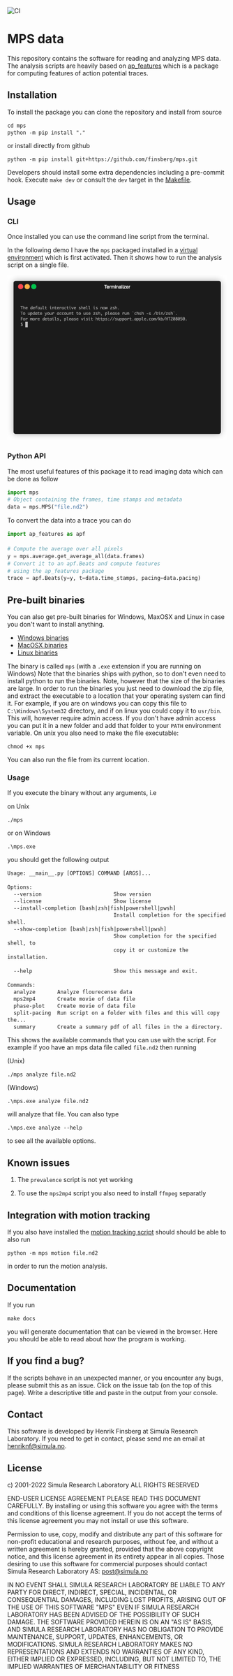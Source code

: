 ![CI](https://github.com/finsberg/mps/workflows/CI/badge.svg)

# MPS data

This repository contains the software for reading and analyzing MPS data.
The analysis scripts are heavily based on [ap_features](https://github.com/ComputationalPhysiology/ap_features) which is a package for computing features of action potential traces.

## Installation

To install the package you can clone the repository and install from source
```
cd mps
python -m pip install "."
```
or install directly from github
```
python -m pip install git+https://github.com/finsberg/mps.git
```
Developers should install some extra dependencies including a pre-commit hook.
Execute `make dev` or consult the `dev` target in the [Makefile](Makefile).

## Usage


### CLI
Once installed you can use the command line script from the terminal.

In the following demo I have the `mps` packaged installed in a [virtual environment](https://realpython.com/python-virtual-environments-a-primer/) which is first activated. Then it shows how to run the analysis script on a single file.

![_](docs/usage.gif)

### Python API
The most useful features of this package it to read imaging data which can be done as follow

```python
import mps
# Object containing the frames, time stamps and metadata
data = mps.MPS("file.nd2")
```
To convert the data into a trace you can do
```python
import ap_features as apf

# Compute the average over all pixels
y = mps.average.get_average_all(data.frames)
# Convert it to an apf.Beats and compute features
# using the ap_features package
trace = apf.Beats(y=y, t=data.time_stamps, pacing=data.pacing)
```


## Pre-built binaries

You can also get pre-built binaries for Windows, MaxOSX and Linux in case you don't want to install anything.

- [Windows binaries](https://github.com/finsberg/mps/suites/4925484003/artifacts/142197688)
- [MacOSX binaries](https://github.com/finsberg/mps/suites/4925484003/artifacts/142197688)
- [Linux binaries](https://github.com/finsberg/mps/suites/4925484003/artifacts/142197689)


The binary is called `mps` (with a `.exe` extension if you are running on Windows)
Note that the binaries ships with python, so to don't even need to install python to run the binaries.
Note, however that the size of the binaries are large.
In order to run the binaries you just need to download the zip file, and extract the executable to a location that your operating system can find it.
For example, if you are on windows you can copy this file to `C:\Windows\System32` directory, and if on linux you could copy it to `usr/bin`.
This will, however require admin access. If you don't have admin access you can put it in a new folder and add that folder to your `PATH` environment variable.
On unix you also need to make the file executable:
```
chmod +x mps
```
You can also run the file from its current location.

### Usage

If you execute the binary without any arguments, i.e

on Unix
```
./mps
```
or on Windows
```
.\mps.exe
```

you should get the following output

```
Usage: __main__.py [OPTIONS] COMMAND [ARGS]...

Options:
  --version                       Show version
  --license                       Show license
  --install-completion [bash|zsh|fish|powershell|pwsh]
                                  Install completion for the specified shell.
  --show-completion [bash|zsh|fish|powershell|pwsh]
                                  Show completion for the specified shell, to
                                  copy it or customize the installation.

  --help                          Show this message and exit.

Commands:
  analyze       Analyze flourecense data
  mps2mp4       Create movie of data file
  phase-plot    Create movie of data file
  split-pacing  Run script on a folder with files and this will copy the...
  summary       Create a summary pdf of all files in the a directory.
```

This shows the available commands that you can use with the script.
For example if yoo have an mps data file called `file.nd2` then running

(Unix)
```
./mps analyze file.nd2
```

(Windows)
```
.\mps.exe analyze file.nd2
```

will analyze that file. You can also type

```
.\mps.exe analyze --help
```
to see all the available options.



## Known issues

1. The `prevalence` script is not yet working

2. To use the `mps2mp4` script you also need to install `ffmpeg` separatly


## Integration with motion tracking

If you also have installed the [motion tracking script](https://github.com/ComputationalPhysiology/mps_motion_tracking) should should be able to also run

```
python -m mps motion file.nd2
```
in order to run the motion analysis.


## Documentation

If you run

```
make docs
```

you will generate documentation that can be viewed in the browser.
Here you should be able to read about how the program is working.

## If you find a bug?

If the scripts behave in an unexpected manner, or you encounter any bugs, please submit this as an issue.
Click on the issue tab (on the top of this page). Write a descriptive title and paste in the output from your console.


## Contact

This software is developed by Henrik Finsberg at Simula Research Laboratory.
If you need to get in contact, please send me an email at [henriknf@simula.no](mailto:henriknf@simula.no).

## License

c) 2001-2022 Simula Research Laboratory ALL RIGHTS RESERVED

END-USER LICENSE AGREEMENT
PLEASE READ THIS DOCUMENT CAREFULLY. By installing or using this
software you agree with the terms and conditions of this license
agreement. If you do not accept the terms of this license agreement
you may not install or use this software.

Permission to use, copy, modify and distribute any part of this
software for non-profit educational and research purposes, without
fee, and without a written agreement is hereby granted, provided
that the above copyright notice, and this license agreement in its
entirety appear in all copies. Those desiring to use this software
for commercial purposes should contact Simula Research Laboratory AS:
post@simula.no

IN NO EVENT SHALL SIMULA RESEARCH LABORATORY BE LIABLE TO ANY PARTY
FOR DIRECT, INDIRECT, SPECIAL, INCIDENTAL, OR CONSEQUENTIAL DAMAGES,
INCLUDING LOST PROFITS, ARISING OUT OF THE USE OF THIS SOFTWARE
"MPS" EVEN IF SIMULA RESEARCH LABORATORY HAS BEEN ADVISED
OF THE POSSIBILITY OF SUCH DAMAGE. THE SOFTWARE PROVIDED HEREIN IS
ON AN "AS IS" BASIS, AND SIMULA RESEARCH LABORATORY HAS NO OBLIGATION
TO PROVIDE MAINTENANCE, SUPPORT, UPDATES, ENHANCEMENTS, OR MODIFICATIONS.
SIMULA RESEARCH LABORATORY MAKES NO REPRESENTATIONS AND EXTENDS NO
WARRANTIES OF ANY KIND, EITHER IMPLIED OR EXPRESSED, INCLUDING, BUT
NOT LIMITED TO, THE IMPLIED WARRANTIES OF MERCHANTABILITY OR FITNESS
